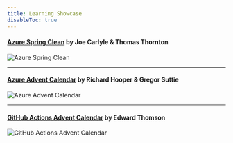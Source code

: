 ```yaml
---
title: Learning Showcase
disableToc: true
---
```


#### [Azure Spring Clean](https://www.azurespringclean.com/) by Joe Carlyle & Thomas Thornton
![Azure Spring Clean](/images/showcase/AzureSpringClean.PNG?width=50pc)

---

#### [Azure Advent Calendar](https://azureadventcalendar.com/) by Richard Hooper & Gregor Suttie
![Azure Advent Calendar](/images/showcase/AzureAdventCalendar.PNG?width=50pc)


---

#### [GitHub Actions Advent Calendar](https://www.edwardthomson.com/blog/github_actions_advent_calendar.html) by Edward Thomson
![GitHub Actions Advent Calendar](/images/showcase/GithubActionsAdventCalendar.PNG?width=50pc)